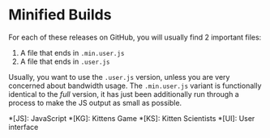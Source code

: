 # Minified Builds

For each of these releases on GitHub, you will usually find 2 important files:

1. A file that ends in `.min.user.js`
1. A file that ends in `.user.js`

Usually, you want to use the `.user.js` version, unless you are very concerned about bandwidth usage. The `.min.user.js` variant is functionally identical to the _full_ version, it has just been additionally run through a process to make the JS output as small as possible.

<!-- prettier-ignore-start -->
*[JS]: JavaScript
*[KG]: Kittens Game
*[KS]: Kitten Scientists
*[UI]: User interface
<!-- prettier-ignore-end -->
